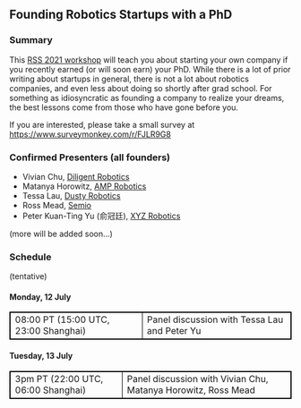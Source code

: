 ## Founding Robotics Startups with a PhD

### Summary

This [RSS 2021 workshop](https://roboticsconference.org/) will teach you about starting your own company if you recently earned (or will soon earn) your PhD.
While there is a lot of prior writing about startups in general, there is not a lot about robotics companies, and even less about doing so shortly after grad school.
For something as idiosyncratic as founding a company to realize your dreams, the best lessons come from those who have gone before you.

If you are interested, please take a small survey at <https://www.surveymonkey.com/r/FJLR9G8>


### Confirmed Presenters (all founders)

* Vivian Chu, [Diligent Robotics](https://www.diligentrobots.com/)
* Matanya Horowitz, [AMP Robotics](https://www.amprobotics.com/)
* Tessa Lau, [Dusty Robotics](https://www.dustyrobotics.com/)
* Ross Mead, [Semio](https://semio.ai/)
* Peter Kuan-Ting Yu (俞冠廷), [XYZ Robotics](http://www.xyzrobotics.ai/)

(more will be added soon...)


### Schedule

(tentative)

#### Monday, 12 July

<style type="text/css">
table, td {
  border: 1px solid black;
}
table {
  width: 100%;
}
</style>
<table>
<tr>
<td>08:00 PT (15:00 UTC, 23:00 Shanghai)</td>
<td>Panel discussion with Tessa Lau and Peter Yu</td>
</tr>
</table>


#### Tuesday, 13 July

<table>
<tr>
<td>3pm PT (22:00 UTC, 06:00 Shanghai)</td>
<td>Panel discussion with Vivian Chu, Matanya Horowitz, Ross Mead</td>
</tr>
</table>
